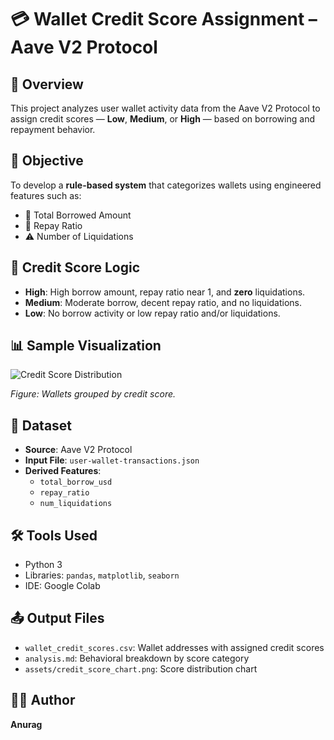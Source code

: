 
# 💳 Wallet Credit Score Assignment – Aave V2 Protocol

## 📌 Overview
This project analyzes user wallet activity data from the Aave V2 Protocol to assign credit scores — **Low**, **Medium**, or **High** — based on borrowing and repayment behavior.

## 🎯 Objective
To develop a **rule-based system** that categorizes wallets using engineered features such as:
- 🏦 Total Borrowed Amount
- 💸 Repay Ratio
- ⚠️ Number of Liquidations

## 🧠 Credit Score Logic
- **High**: High borrow amount, repay ratio near 1, and **zero** liquidations.
- **Medium**: Moderate borrow, decent repay ratio, and no liquidations.
- **Low**: No borrow activity or low repay ratio and/or liquidations.

## 📊 Sample Visualization

![Credit Score Distribution](assets/credit_score_chart.png)

*Figure: Wallets grouped by credit score.*

## 📂 Dataset
- **Source**: Aave V2 Protocol
- **Input File**: `user-wallet-transactions.json`
- **Derived Features**:
  - `total_borrow_usd`
  - `repay_ratio`
  - `num_liquidations`

## 🛠️ Tools Used
- Python 3
- Libraries: `pandas`, `matplotlib`, `seaborn`
- IDE: Google Colab

## 📤 Output Files
- `wallet_credit_scores.csv`: Wallet addresses with assigned credit scores
- `analysis.md`: Behavioral breakdown by score category
- `assets/credit_score_chart.png`: Score distribution chart

## 👨‍💻 Author
**Anurag**
